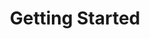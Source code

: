 ---
title: Getting Started
description: A guide to help you get started with Railroad IDE.
layout: home

hero:
 name: Getting Started
 tagline: Some resources to help you get started with Railroad IDE.

features:
  - title: Installation
    icon: 🛠️
    details: A guide on how to install Railroad IDE on your system.
    link: /tutorials/installation
    linkText: Read More
  - title: Plugin Documentation
    icon: 📖
    details: Documentation on how to create plugins for Railroad IDE using the Railroad Plugin API.
    link: /plugins/
    linkText: Documentation
  - title: Contributing
  - title: Support
    icon: 📞
    details: Join the Discord to get support with for Railroad.
    link: https://discord.turtywurty.dev/
    linkText: Join the Discord
---